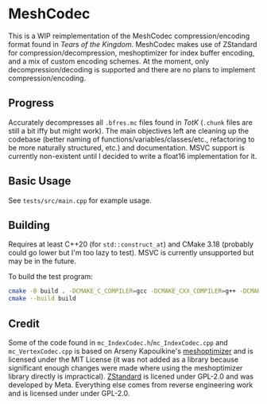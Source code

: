 # MeshCodec

This is a WIP reimplementation of the MeshCodec compression/encoding format found in *Tears of the Kingdom*. MeshCodec makes use of ZStandard for compression/decompression, meshoptimizer for index buffer encoding, and a mix of custom encoding schemes. At the moment, only decompression/decoding is supported and there are no plans to implement compression/encoding.

## Progress

Accurately decompresses all `.bfres.mc` files found in *TotK* (`.chunk` files are still a bit iffy but might work). The main objectives left are cleaning up the codebase (better naming of functions/variables/classes/etc., refactoring to be more naturally structured, etc.) and documentation. MSVC support is currently non-existent until I decided to write a float16 implementation for it.

## Basic Usage

See `tests/src/main.cpp` for example usage.

## Building

Requires at least C++20 (for `std::construct_at`) and CMake 3.18 (probably could go lower but I'm too lazy to test). MSVC is currently unsupported but may be in the future.

To build the test program:

```sh
cmake -B build . -DCMAKE_C_COMPILER=gcc -DCMAKE_CXX_COMPILER=g++ -DCMAKE_BUILD_TYPE=Release -DZSTD_BUILD_SHARED=OFF -DZSTD_BUILD_PROGRAMS=OFF -DZSTD_STATIC_LINKING_ONLY=ON -DBUILD_TESTING=ON
cmake --build build
```

## Credit

Some of the code found in `mc_IndexCodec.h`/`mc_IndexCodec.cpp` and `mc_VertexCodec.cpp` is based on Arseny Kapoulkine's [meshoptimizer](https://github.com/zeux/meshoptimizer) and is licensed under the MIT License (it was not added as a library because significant enough changes were made where using the meshoptimizer library directly is impractical). [ZStandard](https://github.com/facebook/zstd) is licened under GPL-2.0 and was developed by Meta. Everything else comes from reverse engineering work and is licensed under under GPL-2.0.
